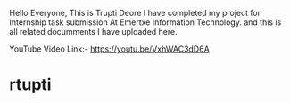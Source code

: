 Hello Everyone, This is Trupti Deore
I have completed my project for Internship task submission At Emertxe Information Technology. 
and this is all related documments I have uploaded here.

YouTube Video Link:- https://youtu.be/VxhWAC3dD6A
# rtupti
